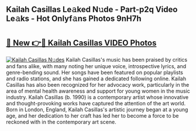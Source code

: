## Kailah Casillas Le𝚊ked N𝚞de - Part-p2q Video Le𝚊ks - Hot Onlyf𝚊ns Photos 9nH7h

# <h2><a href="http://ac44322.deff.icu/?id=Kailah+Casillas">🔗 New 👉🔴 Kailah Casillas VIDEO Photos</a></h2>

[![Kailah Casillas N𝚞des](https://i.imgur.com/rIISA9y.gif)](http://ac44322.deff.icu/?id=Kailah+Casillas)
Kailah Casillas's music has been praised by critics and fans alike, with many noting her unique voice, introspective lyrics, and genre-bending sound. Her songs have been featured on popular playlists and radio stations, and she has gained a dedicated following online. Kailah Casillas has also been recognized for her advocacy work, particularly in the area of mental health awareness and support for young women in the music industry. Kailah Casillas (b. 1990) is a contemporary artist whose innovative and thought-provoking works have captured the attention of the art world. Born in London, England, Kailah Casillas's artistic journey began at a young age, and her dedication to her craft has led her to become a force to be reckoned with in the contemporary art scene.
